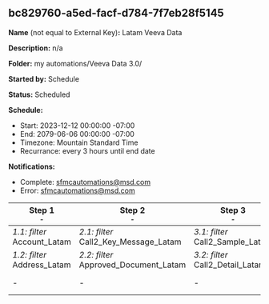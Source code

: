 ## bc829760-a5ed-facf-d784-7f7eb28f5145

**Name** (not equal to External Key)**:** Latam Veeva Data

**Description:** n/a

**Folder:** my automations/Veeva Data 3.0/

**Started by:** Schedule

**Status:** Scheduled

**Schedule:**

* Start: 2023-12-12 00:00:00 -07:00
* End: 2079-06-06 00:00:00 -07:00
* Timezone: Mountain Standard Time
* Recurrance: every 3 hours until end date

**Notifications:**

* Complete: sfmcautomations@msd.com
* Error: sfmcautomations@msd.com

| Step 1<br>_<small>-</small>_ | Step 2<br>_<small>-</small>_ | Step 3<br>_<small>-</small>_ | Step 4<br>_<small>-</small>_ | Step 5<br>_<small>-</small>_ | Step 6<br>_<small>-</small>_ | Step 7<br>_<small>-</small>_ | Step 8<br>_<small>-</small>_ | Step 9<br>_<small>-</small>_ | Step 10<br>_<small>-</small>_ | Step 11<br>_<small>-</small>_ | Step 12<br>_<small>-</small>_ | Step 13<br>_<small>-</small>_ |
| --- | --- | --- | --- | --- | --- | --- | --- | --- | --- | --- | --- | --- |
| _1.1: filter_<br>Account_Latam | _2.1: filter_<br>Call2_Key_Message_Latam | _3.1: filter_<br>Call2_Sample_Latam | _4.1: filter_<br>Email_Activity_Latam | _5.1: filter_<br>Product_Latam | _6.1: filter_<br>Question_Response_Latam | _7.1: filter_<br>Survey_Latam | _8.1: filter_<br>Survey_Target_Latam | _9.1: filter_<br>User_Latam | _10.1: filter_<br>MSD_CORE_CI_Target_Response_Latam | _11.1: filter_<br>MSD_CORE_CI_Header_Latam | _12.1: filter_<br>MC_Cycle_Plan_Target_Latam | _13.1: filter_<br>MC_Cycle_Plan_Channel_Latam |
| _1.2: filter_<br>Address_Latam | _2.2: filter_<br>Approved_Document_Latam | _3.2: filter_<br>Call2_Detail_Latam | _4.2: filter_<br>Clm_Presentation_Latam | _5.2: filter_<br>Multichannel_consent_Latam | _6.2: filter_<br>Product_metrics_Latam | _7.2: filter_<br>Sent_Email_Latam | _8.2: filter_<br>Survey_Question_Latam | _9.2: filter_<br>TSF_Latam | _10.2: filter_<br>MSD_CORE_CI_Question_Latam | _11.2: filter_<br>Dynamic_Attribute_Latam | _12.2: filter_<br>MC_Cycle_Plan_Product_Latam | _13.2: filter_<br>MC_Cycle_Plan_Latam |
| - | - | - | - | - | - | - | - | _9.3: filter_<br>Call2_Latam | - | - | - | - |
